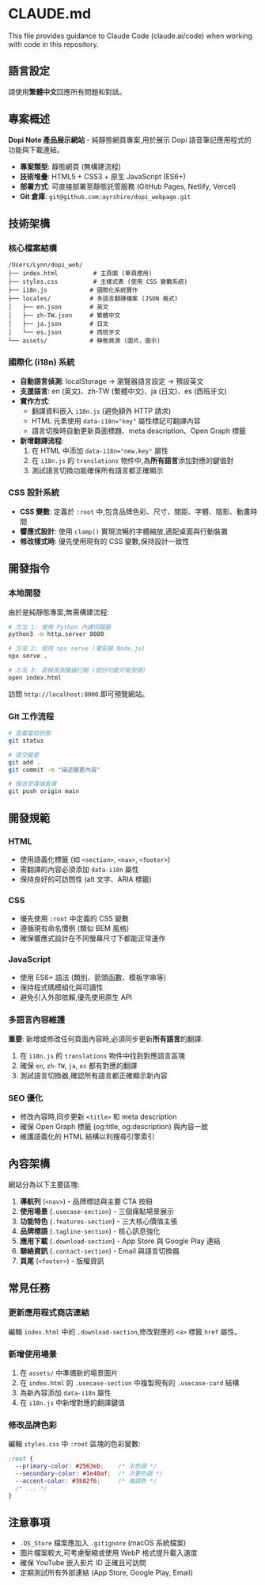 # CLAUDE.md

This file provides guidance to Claude Code (claude.ai/code) when working with code in this repository.

## 語言設定
請使用**繁體中文**回應所有問題和對話。

## 專案概述

**Dopi Note 產品展示網站** - 純靜態網頁專案,用於展示 Dopi 語音筆記應用程式的功能與下載連結。

- **專案類型**: 靜態網頁 (無構建流程)
- **技術堆疊**: HTML5 + CSS3 + 原生 JavaScript (ES6+)
- **部署方式**: 可直接部署至靜態託管服務 (GitHub Pages, Netlify, Vercel)
- **Git 倉庫**: `git@github.com:ayrshire/dopi_webpage.git`

## 技術架構

### 核心檔案結構

```
/Users/Lynn/dopi_web/
├── index.html          # 主頁面 (單頁應用)
├── styles.css          # 主樣式表 (使用 CSS 變數系統)
├── i18n.js            # 國際化系統實作
├── locales/           # 多語言翻譯檔案 (JSON 格式)
│   ├── en.json        # 英文
│   ├── zh-TW.json     # 繁體中文
│   ├── ja.json        # 日文
│   └── es.json        # 西班牙文
└── assets/            # 靜態資源 (圖片、圖示)
```

### 國際化 (i18n) 系統

- **自動語言偵測**: localStorage → 瀏覽器語言設定 → 預設英文
- **支援語言**: en (英文)、zh-TW (繁體中文)、ja (日文)、es (西班牙文)
- **實作方式**:
  - 翻譯資料嵌入 `i18n.js` (避免額外 HTTP 請求)
  - HTML 元素使用 `data-i18n="key"` 屬性標記可翻譯內容
  - 語言切換時自動更新頁面標題、meta description、Open Graph 標籤
- **新增翻譯流程**:
  1. 在 HTML 中添加 `data-i18n="new.key"` 屬性
  2. 在 `i18n.js` 的 `translations` 物件中,為**所有語言**添加對應的鍵值對
  3. 測試語言切換功能確保所有語言都正確顯示

### CSS 設計系統

- **CSS 變數**: 定義於 `:root` 中,包含品牌色彩、尺寸、間距、字體、陰影、動畫時間
- **響應式設計**: 使用 `clamp()` 實現流暢的字體縮放,適配桌面與行動裝置
- **修改樣式時**: 優先使用現有的 CSS 變數,保持設計一致性

## 開發指令

### 本地開發

由於是純靜態專案,無需構建流程:

```bash
# 方法 1: 使用 Python 內建伺服器
python3 -m http.server 8000

# 方法 2: 使用 npx serve (需安裝 Node.js)
npx serve .

# 方法 3: 直接用瀏覽器打開 (部分功能可能受限)
open index.html
```

訪問 `http://localhost:8000` 即可預覽網站。

### Git 工作流程

```bash
# 查看當前狀態
git status

# 提交變更
git add .
git commit -m "描述變更內容"

# 推送至遠端倉庫
git push origin main
```

## 開發規範

### HTML

- 使用語義化標籤 (如 `<section>`, `<nav>`, `<footer>`)
- 需翻譯的內容必須添加 `data-i18n` 屬性
- 保持良好的可訪問性 (alt 文字、ARIA 標籤)

### CSS

- 優先使用 `:root` 中定義的 CSS 變數
- 遵循現有命名慣例 (類似 BEM 風格)
- 確保響應式設計在不同螢幕尺寸下都能正常運作

### JavaScript

- 使用 ES6+ 語法 (類別、箭頭函數、模板字串等)
- 保持程式碼模組化與可讀性
- 避免引入外部依賴,優先使用原生 API

### 多語言內容維護

**重要**: 新增或修改任何頁面內容時,必須同步更新**所有語言**的翻譯:

1. 在 `i18n.js` 的 `translations` 物件中找到對應語言區塊
2. 確保 `en`, `zh-TW`, `ja`, `es` 都有對應的翻譯
3. 測試語言切換器,確認所有語言都正確顯示新內容

### SEO 優化

- 修改內容時,同步更新 `<title>` 和 meta description
- 確保 Open Graph 標籤 (og:title, og:description) 與內容一致
- 維護語義化的 HTML 結構以利搜尋引擎索引

## 內容架構

網站分為以下主要區塊:

1. **導航列** (`<nav>`) - 品牌標誌與主要 CTA 按鈕
2. **使用場景** (`.usecase-section`) - 三個痛點場景展示
3. **功能特色** (`.features-section`) - 三大核心價值主張
4. **品牌標語** (`.tagline-section`) - 核心訊息強化
5. **應用下載** (`.download-section`) - App Store 與 Google Play 連結
6. **聯絡資訊** (`.contact-section`) - Email 與語言切換器
7. **頁尾** (`<footer>`) - 版權資訊

## 常見任務

### 更新應用程式商店連結

編輯 `index.html` 中的 `.download-section`,修改對應的 `<a>` 標籤 `href` 屬性。

### 新增使用場景

1. 在 `assets/` 中準備新的場景圖片
2. 在 `index.html` 的 `.usecase-section` 中複製現有的 `.usecase-card` 結構
3. 為新內容添加 `data-i18n` 屬性
4. 在 `i18n.js` 中新增對應的翻譯鍵值

### 修改品牌色彩

編輯 `styles.css` 中 `:root` 區塊的色彩變數:

```css
:root {
  --primary-color: #2563eb;    /* 主色調 */
  --secondary-color: #1e40af;  /* 次要色調 */
  --accent-color: #3b82f6;     /* 強調色 */
  /* ... */
}
```

## 注意事項

- `.DS_Store` 檔案應加入 `.gitignore` (macOS 系統檔案)
- 圖片檔案較大,可考慮壓縮或使用 WebP 格式提升載入速度
- 確保 YouTube 嵌入影片 ID 正確且可訪問
- 定期測試所有外部連結 (App Store, Google Play, Email)
